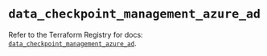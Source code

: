 # `data_checkpoint_management_azure_ad`

Refer to the Terraform Registry for docs: [`data_checkpoint_management_azure_ad`](https://registry.terraform.io/providers/checkpointsw/checkpoint/2.11.0/docs/data-sources/management_azure_ad).
